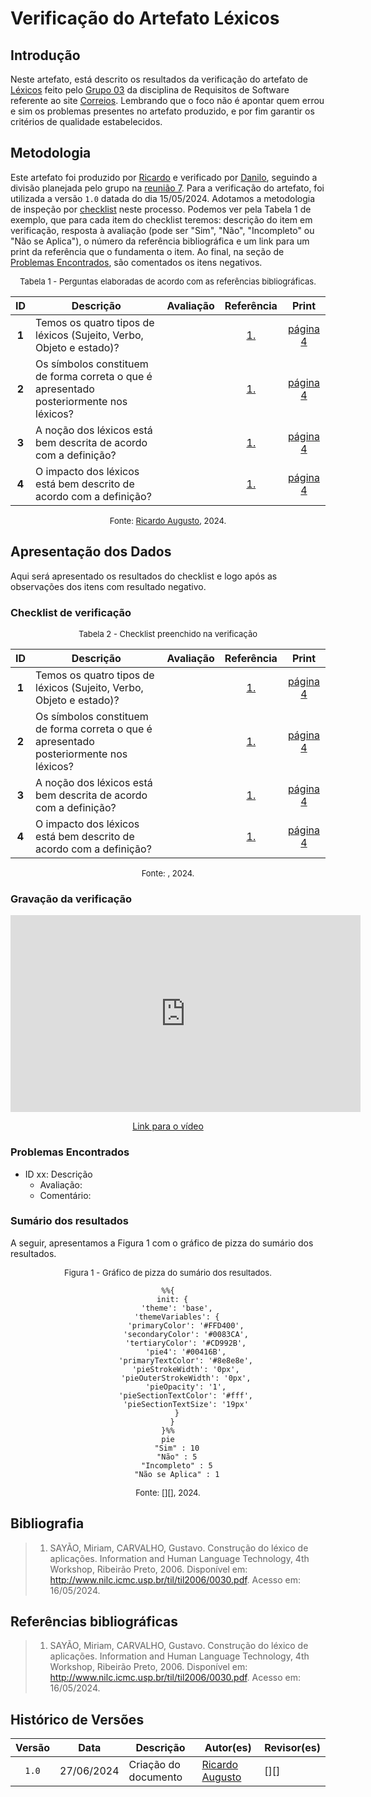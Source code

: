 # Verificação do Artefato Léxicos

## Introdução

Neste artefato, está descrito os resultados da verificação do artefato de [Léxicos](https://requisitos-de-software.github.io/2024.1-Correios/modelagem/lexicos/) feito pelo [Grupo 03](https://requisitos-de-software.github.io/2024.1-Correios/) da disciplina de Requisitos de Software referente ao site [Correios](https://www.correios.com.br/). Lembrando que o foco não é apontar quem errou e sim os problemas presentes no artefato produzido, e por fim garantir os critérios de qualidade estabelecidos.

## Metodologia

Este artefato foi produzido por [Ricardo][RicardoGH] e verificado por [Danilo][DaniloGH], seguindo a divisão planejada pelo grupo na [reunião 7](https://requisitos-de-software.github.io/2024.1-Correios/atas/ata7/). Para a verificação do artefato, foi utilizada a versão `1.0` datada do dia 15/05/2024. Adotamos a metodologia de inspeção por [checklist](#checklist-de-verificacao) neste processo. Podemos ver pela Tabela 1 de exemplo, que para cada item do checklist teremos: descrição do item em verificação, resposta à avaliação (pode ser "Sim", "Não", "Incompleto" ou "Não se Aplica"), o número da referência bibliográfica e um link para um print da referência que o fundamenta o item. Ao final, na seção de [Problemas Encontrados](#problemas-encontrados), são comentados os itens negativos.

<font size="2"><p style="text-align: center">Tabela 1 - Perguntas elaboradas de acordo com as referências bibliográficas.</p></font>

<center>

| ID | Descrição | Avaliação | Referência | Print |
|:--:| --------- | :-------: | :--------: | :---: |
| **1** | Temos os quatro tipos de léxicos (Sujeito, Verbo, Objeto e estado)? |  | [1.](#ref1) | [página 4](../../../assets/prints_verificacao/ricardo/lexicos.png) |
| **2** | Os símbolos constituem de forma correta o que é apresentado posteriormente nos léxicos? |  | [1.](#ref1) | [página 4](../../../assets/prints_verificacao/ricardo/lexicos.png) |
| **3** | A noção dos léxicos está bem descrita de acordo com a definição? |  | [1.](#ref1) | [página 4](../../../assets/prints_verificacao/ricardo/lexicos.png) |
| **4** | O impacto dos léxicos está bem descrito de acordo com a definição? |  | [1.](#ref1) | [página 4](../../../assets/prints_verificacao/ricardo/lexicos.png) |

</center>

<font size="2"><p style="text-align: center">Fonte: [Ricardo Augusto](https://github.com/avmricardo), 2024.</p></font>

## Apresentação dos Dados

Aqui será apresentado os resultados do checklist e logo após as observações dos itens com resultado negativo.

### Checklist de verificação

<font size="2"><p style="text-align: center">Tabela 2 - Checklist preenchido na verificação</p></font>

<center>

| ID | Descrição | Avaliação | Referência | Print |
|:--:| --------- | :-------: | :--------: | :---: |
| **1** | Temos os quatro tipos de léxicos (Sujeito, Verbo, Objeto e estado)? |  | [1.](#ref1) | [página 4](../../../assets/prints_verificacao/ricardo/lexicos.png) |
| **2** | Os símbolos constituem de forma correta o que é apresentado posteriormente nos léxicos? |  | [1.](#ref1) | [página 4](../../../assets/prints_verificacao/ricardo/lexicos.png) |
| **3** | A noção dos léxicos está bem descrita de acordo com a definição? |  | [1.](#ref1) | [página 4](../../../assets/prints_verificacao/ricardo/lexicos.png) |
| **4** | O impacto dos léxicos está bem descrito de acordo com a definição? |  | [1.](#ref1) | [página 4](../../../assets/prints_verificacao/ricardo/lexicos.png) |

</center>

<font size="2"><p style="text-align: center">Fonte: [](https://github.com/), 2024.</p></font>

### Gravação da verificação

<!-- para o iframe do vídeo, bote width = 560 e height = 315 -->

<div style="text-align: center;">
    <iframe width="560" height="315" src="https://www.youtube.com/embed" title="Apresentação 7 Interação Humano Computador 2024.1 - Grupo 3" frameborder="0" allow="accelerometer; autoplay; clipboard-write; encrypted-media; gyroscope; picture-in-picture; web-share" referrerpolicy="strict-origin-when-cross-origin" allowfullscreen></iframe>
</div>

<p style="text-align: center">
    <a href="link"> Link para o vídeo </a>
</p>

### Problemas Encontrados

<!--- Aqui será apresentado todos os problemas identificados durante o processo de verificação do artefato de link do artefato. --->

- ID xx: Descrição
    - Avaliação:
    - Comentário:

### Sumário dos resultados

<!-- Conte as quantidade de ocorrencias e coloque no Grafico a quantidade em cada tipo de avaliação (se não ouver incidencia de um tipo como "não se aplica", apague a linha do mesmo)-->
A seguir, apresentamos a Figura 1 com o gráfico de pizza do sumário dos resultados.

<font size="2"><p style="text-align: center">Figura 1 - Gráfico de pizza do sumário dos resultados.</p></font>

<center>

``` mermaid
%%{
  init: {
    'theme': 'base',
    'themeVariables': {
        'primaryColor': '#FFD400',
        'secondaryColor': '#0083CA',
        'tertiaryColor': '#CD992B',
        'pie4': '#00416B',
        'primaryTextColor': '#8e8e8e',
        'pieStrokeWidth': '0px',
        'pieOuterStrokeWidth': '0px',
        'pieOpacity': '1',
        'pieSectionTextColor': '#fff',
        'pieSectionTextSize': '19px'
    }
  }
}%%
pie
    "Sim" : 10
    "Não" : 5
    "Incompleto" : 5
    "Não se Aplica" : 1
```

</center>

<font size="2"><p style="text-align: center">Fonte: [][], 2024.</p></font>

## Bibliografia

> 1. <a id="ref1"> </a> SAYÃO, Miriam, CARVALHO, Gustavo. Construção do léxico de aplicações. Information and Human Language Technology, 4th Workshop, Ribeirão Preto, 2006. Disponível em: <http://www.nilc.icmc.usp.br/til/til2006/0030.pdf>. Acesso em: 16/05/2024.

## Referências bibliográficas

> 1. SAYÃO, Miriam, CARVALHO, Gustavo. Construção do léxico de aplicações. Information and Human Language Technology, 4th Workshop, Ribeirão Preto, 2006. Disponível em: <http://www.nilc.icmc.usp.br/til/til2006/0030.pdf>. Acesso em: 16/05/2024.

## Histórico de Versões

| Versão | Data | Descrição | Autor(es) | Revisor(es) |
| :----: | :--: | --------- | ----------- | ------ |
| `1.0`  | 27/06/2024 | Criação do documento | [Ricardo Augusto][RicardoGH] | [][] |

[ClaudioGH]: https://github.com/claudiohsc
[DaniloGH]: https://github.com/Danilo-Carvalho-Antunes
[EliasGH]: https://github.com/EliasOliver21
[GabrielBGH]: https://github.com/Bertolazi
[GabrielFGH]: https://github.com/MMcLovin
[PabloGH]: https://github.com/pabloheika
[RicardoGH]: https://www.github.com/avmricardo
